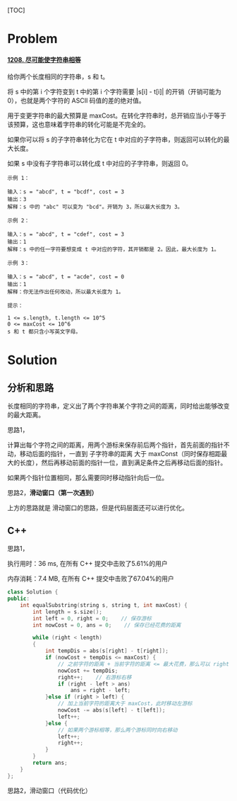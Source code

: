 [TOC]

# Problem

#### [1208. 尽可能使字符串相等](https://leetcode-cn.com/problems/get-equal-substrings-within-budget/)

给你两个长度相同的字符串，s 和 t。

将 s 中的第 i 个字符变到 t 中的第 i 个字符需要 |s[i] - t[i]| 的开销（开销可能为 0），也就是两个字符的 ASCII 码值的差的绝对值。

用于变更字符串的最大预算是 maxCost。在转化字符串时，总开销应当小于等于该预算，这也意味着字符串的转化可能是不完全的。

如果你可以将 s 的子字符串转化为它在 t 中对应的子字符串，则返回可以转化的最大长度。

如果 s 中没有子字符串可以转化成 t 中对应的子字符串，则返回 0。

 

```
示例 1：

输入：s = "abcd", t = "bcdf", cost = 3
输出：3
解释：s 中的 "abc" 可以变为 "bcd"。开销为 3，所以最大长度为 3。
```
```
示例 2：

输入：s = "abcd", t = "cdef", cost = 3
输出：1
解释：s 中的任一字符要想变成 t 中对应的字符，其开销都是 2。因此，最大长度为 1。
```
```
示例 3：

输入：s = "abcd", t = "acde", cost = 0
输出：1
解释：你无法作出任何改动，所以最大长度为 1。
```
```
提示：

1 <= s.length, t.length <= 10^5
0 <= maxCost <= 10^6
s 和 t 都只含小写英文字母。
```



# Solution

## 分析和思路

长度相同的字符串，定义出了两个字符串某个字符之间的距离，同时给出能够改变的最大距离。

思路1，

计算出每个字符之间的距离，用两个游标来保存前后两个指针，首先前面的指针不动，移动后面的指针，一直到 子字符串的距离 大于 maxConst（同时保存相距最大的长度），然后再移动前面的指针一位，直到满足条件之后再移动后面的指针。

如果两个指针位置相同，那么需要同时移动指针向后一位。

思路2，**滑动窗口（第一次遇到）**

上方的思路就是 滑动窗口的思路，但是代码层面还可以进行优化。



## C++

思路1，

执行用时：36 ms, 在所有 C++ 提交中击败了5.61%的用户

内存消耗：7.4 MB, 在所有 C++ 提交中击败了67.04%的用户

```c++
class Solution {
public:
    int equalSubstring(string s, string t, int maxCost) {
        int length = s.size();
        int left = 0, right = 0;    // 保存游标
        int nowCost = 0, ans = 0;    // 保存已经花费的距离

        while (right < length)
        {
            int tempDis = abs(s[right] - t[right]);
            if (nowCost + tempDis <= maxCost) {
                // 之前字符的距离 + 当前字符的距离 <= 最大花费，那么可以 right 移动一位
                nowCost += tempDis;
                right++;    // 右游标右移
                if (right - left > ans) 
                    ans = right - left;
            }else if (right > left) {
                // 加上当前字符的距离大于 maxCost，此时移动左游标
                nowCost -= abs(s[left] - t[left]);
                left++;
            }else {
                // 如果两个游标相等，那么两个游标同时向右移动
                left++;
                right++;
            }
        }
        return ans;
    }
};
```



思路2，滑动窗口（代码优化）

```c++

```

